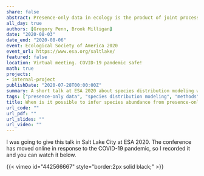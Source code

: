 ```yaml
---
share: false
abstract: Presence-only data in ecology is the product of joint processes of species occurrance and human observation. Modeling these processes directly enables estimation of species abundance or probability of occurrance in absolute terms without prior knowledge of prevalance. This approach is validated with simulated data and applied to a community-science dataset.
all_day: true
authors: [Gregory Penn, Brook Milligan]
date: "2020-08-03"
date_end: "2020-08-06"
event: Ecological Society of America 2020
event_url: https://www.esa.org/saltlake/
featured: false
location: Virtual meeting. COVID-19 pandemic safe!
math: true
projects:
- internal-project
publishDate: "2020-07-28T00:00:00Z"
summary: A short talk at ESA 2020 about species distribution modeling with presence-only data.
tags: ["presence-only data", "species distribution modeling", "methods"]
title: When is it possible to infer species abundance from presence-only data?
url_code: ""
url_pdf: ""
url_slides: ""
url_video: ""
---
```


I was going to give this talk in Salt Lake City at ESA 2020. The conference has moved online in response to the COVID-19 pandemic, so I recorded it and you can watch it below. 

{{< vimeo id="442566667" style="border:2px solid black;" >}}

